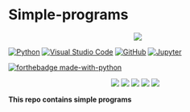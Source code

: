# Simple-programs

<p align="center"> 
 <a href="https://github-readme-stats-eight-theta.vercel.app/api/top-langs/?username=BhJaipal&layout=compact&langs_count=16&theme=dark&background=black"> 
   <img src="http://github-readme-stats-eight-theta.vercel.app/api/top-langs/?username=BhJaipal&layout=compact&langs_count=16&background=black&theme=dark" style="margin-left:10px"/> 
  </a> 
 </p>

[![Python](https://img.shields.io/badge/Python-fff?logo=python)](https://www.python.org/) 
[![Visual Studio Code](https://img.shields.io/badge/VS_Code-007ACC?logo=visual%20studio%20code&logoColor=3f3f8f)](https://code.visualstudio.com/) 
[![GitHub](https://badgen.net/badge/icon/github?icon=github&label&color=black)](https://github.com)
[![Jupyter](https://img.shields.io/badge/Jupyter-fff?logo=jupyter)](https://www.python.org)

[![forthebadge made-with-python](http://ForTheBadge.com/images/badges/made-with-python.svg)](https://www.python.org/)

<p align="center">
<img src="https://img.shields.io/github/last-commit/BhJaipal/Python-Module?color=aqua&logo=%20Github&logoColor=%20yellow&style=plastic">
<img src="https://img.shields.io/github/contributors/BhJaipal/Python-Module?color=blue&logo=%20Github&logoColor=%20yellow&style=plastic">
<img src="https://img.shields.io/github/stars/BhJaipal/Python-Module.svg?style=plastic&label=Star&maxAge=2592000" />
<img src="https://img.shields.io/badge/Made%20with-Python-1f425f.svg">
<img src="https://img.shields.io/badge/Visual_Studio_Code-007acc?style=for-the-badge&logo=visual%20studio%20code&logoColor=3f3f8f&style=plastic" />

</p>

**This repo contains simple programs**
